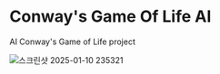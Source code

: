 # Conway's Game Of Life AI
AI Conway's Game of Life project

![스크린샷 2025-01-10 235321](https://github.com/user-attachments/assets/fb6f5e2a-c3f8-4a05-87ce-d0088f1842ef)

